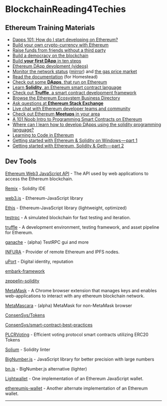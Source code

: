 # BlockchainReading4Techies

## Ethereum Training Materials

- [Dapps 101: How do I start developing on Ethereum?](https://blog.andreacoravos.com/dapps-101-how-do-i-start-developing-on-ethereum-da0d38ed973f)
- [Build your own crypto-currency with Ethereum](https://www.ethereum.org/token)
- [Raise funds from friends without a third party](https://www.ethereum.org/crowdsale)
- [Build a democracy on the blockchain](https://www.ethereum.org/dao)
- [Build **your first DApp** in ten steps](https://github.com/paritytech/parity/wiki/Tutorial-Part-I)
- [Ethereum DApp devolpment (videos)](http://decypher.tv/series/ethereum-development)
- [Monitor the network status](https://ethstats.net/) ([mirror](http://stats.parity.io/)) and [the gas price market](http://ethgasstation.info/)
- [Read the documentation](http://ethdocs.org/en/latest/) (for Homestead)
- [Check out some **DApps**, that run on Ethereum](http://dapps.ethercasts.com/)
- [Learn **Solidity**, an Ethereum smart contract language](https://solidity.readthedocs.io/)
- [Check out **Truffle**, a smart contract development framework](http://truffleframework.com/)
- [Browse the Ethereum Ecosystem Business Directory](http://ethereumall.com/)
- [Ask questions at **Ethereum Stack Exchange**](http://ethereum.stackexchange.com/)
- [Live chat with Ethereum developer teams and community](https://gitter.im/orgs/ethereum/rooms)
- [Check out Ethereum **Meetups** in your area](https://www.meetup.com/topics/ethereum/)
- [A 101 Noob Intro to Programming Smart Contracts on Ethereum](https://medium.com/@ConsenSys/a-101-noob-intro-to-programming-smart-contracts-on-ethereum-695d15c1dab4#.ieo0yl4jr)
- [Where can I learn how to develop DApps using the solidity programming language?](https://medium.com/@ConsenSys/a-101-noob-intro-to-programming-smart-contracts-on-ethereum-695d15c1dab4#.ieo0yl4jr
)
- [Learning to Code in Ethereum](https://www.reddit.com/r/ethereum/comments/4z4y81/any_advice_on_learning_to_code_in_ethereum/)
- [Getting started with Ethereum & Solidity on Windows — part 1](https://medium.com/@wslyvh/get-started-with-ethereum-solidity-on-windows-1672e9953a1)
- [Getting started with Ethereum, Solidity & Geth — part 2](https://medium.com/@wslyvh/getting-started-with-ethereum-solidity-geth-part-2-d195144fe6c7)

## Dev Tools

[Ethereum Web3 JavaScript API](https://github.com/ethereum/wiki/wiki/JavaScript-API) - The API used by web applications to access the Ethereum blockchain.

[Remix](https://remix.ethereum.org) - Solidity IDE

[web3.js](https://github.com/ethereum/web3.js) - Ethereum-JavaScript library

[Ethjs](https://github.com/ethjs/ethjs) - Ethereum-JavaScript library (lightweight, optimized)

[testrpc](https://github.com/ethereumjs/testrpc) - A simulated blockchain for fast testing and iteration.

[truffle](https://github.com/trufflesuite/truffle) - A development environment, testing framework, and asset pipeline for Ethereum.

[ganache](https://github.com/trufflesuite/ganache) - (alpha) TestRPC gui and more

[INFURA](https://infura.io/) - Provider of remote Ethereum and IPFS nodes.

[uPort](https://github.com/uport-project) - Digital identity, reputation

[embark-framework](https://github.com/iurimatias/embark-framework)

[zeppelin-solidity](https://github.com/OpenZeppelin/zeppelin-solidity)

[MetaMask](https://metamask.io/) - A Chrome browser extension that manages keys and enables web-applications to interact with any ethereum blockchain network.

[MetaMascara](https://www.npmjs.com/package/metamascara) - (alpha) MetaMask for non-MetaMask browser

[ConsenSys/Tokens](https://github.com/ConsenSys/Tokens)

[ConsenSys/smart-contract-best-practices](https://github.com/ConsenSys/smart-contract-best-practices)

[PLCRVoting](https://github.com/ConsenSys/PLCRVoting) - Efficient voting protocol smart contracts utilizing ERC20 Tokens

[Solium](https://github.com/duaraghav8/Solium) - Solidity linter

[BigNumber.js](https://github.com/MikeMcl/bignumber.js/) - JavaScript library for better precision with large numbers

[bn.js](https://github.com/indutny/bn.js) - BigNumber.js alternative (lighter)

[Lightwallet](https://github.com/ConsenSys/eth-lightwallet) - One implementation of an Ethereum JavaScript wallet.

[ethereumjs-wallet](https://github.com/ethereumjs/ethereumjs-wallet) - Another alternate implementation of an Ethereum wallet.

---
